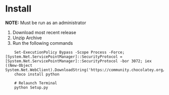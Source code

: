 # Install
**NOTE:** Must be run as an administrator
1. Download most recent release
2. Unzip Archive
3. Run the following commands
```
	Set-ExecutionPolicy Bypass -Scope Process -Force; [System.Net.ServicePointManager]::SecurityProtocol = [System.Net.ServicePointManager]::SecurityProtocol -bor 3072; iex ((New-Object System.Net.WebClient).DownloadString('https://community.chocolatey.org/install.ps1'))
	choco install python

	# Relaunch Terminal
	python Setup.py
```
